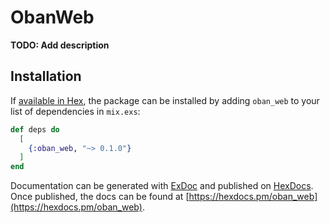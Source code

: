 # ObanWeb

**TODO: Add description**

## Installation

If [available in Hex](https://hex.pm/docs/publish), the package can be installed
by adding `oban_web` to your list of dependencies in `mix.exs`:

```elixir
def deps do
  [
    {:oban_web, "~> 0.1.0"}
  ]
end
```

Documentation can be generated with [ExDoc](https://github.com/elixir-lang/ex_doc)
and published on [HexDocs](https://hexdocs.pm). Once published, the docs can
be found at [https://hexdocs.pm/oban_web](https://hexdocs.pm/oban_web).

